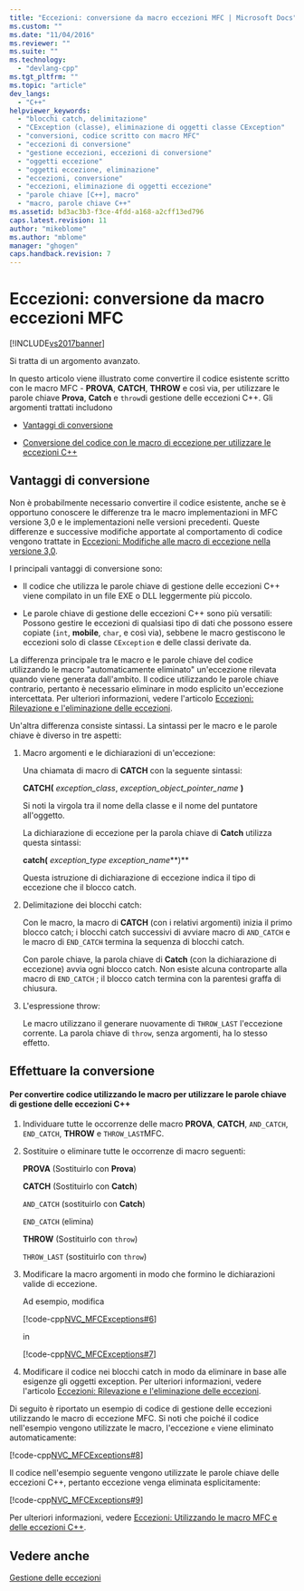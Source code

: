 ```yaml
---
title: "Eccezioni: conversione da macro eccezioni MFC | Microsoft Docs"
ms.custom: ""
ms.date: "11/04/2016"
ms.reviewer: ""
ms.suite: ""
ms.technology: 
  - "devlang-cpp"
ms.tgt_pltfrm: ""
ms.topic: "article"
dev_langs: 
  - "C++"
helpviewer_keywords: 
  - "blocchi catch, delimitazione"
  - "CException (classe), eliminazione di oggetti classe CException"
  - "conversioni, codice scritto con macro MFC"
  - "eccezioni di conversione"
  - "gestione eccezioni, eccezioni di conversione"
  - "oggetti eccezione"
  - "oggetti eccezione, eliminazione"
  - "eccezioni, conversione"
  - "eccezioni, eliminazione di oggetti eccezione"
  - "parole chiave [C++], macro"
  - "macro, parole chiave C++"
ms.assetid: bd3ac3b3-f3ce-4fdd-a168-a2cff13ed796
caps.latest.revision: 11
author: "mikeblome"
ms.author: "mblome"
manager: "ghogen"
caps.handback.revision: 7
---
```

# Eccezioni: conversione da macro eccezioni MFC
[!INCLUDE[vs2017banner](../assembler/inline/includes/vs2017banner.md)]

Si tratta di un argomento avanzato.  
  
 In questo articolo viene illustrato come convertire il codice esistente scritto con le macro MFC \- **PROVA**, **CATCH**, **THROW** e così via, per utilizzare le parole chiave **Prova**, **Catch** e `throw`di gestione delle eccezioni C\+\+.  Gli argomenti trattati includono  
  
-   [Vantaggi di conversione](#_core_advantages_of_converting)  
  
-   [Conversione del codice con le macro di eccezione per utilizzare le eccezioni C\+\+](#_core_doing_the_conversion)  
  
##  <a name="_core_advantages_of_converting"></a> Vantaggi di conversione  
 Non è probabilmente necessario convertire il codice esistente, anche se è opportuno conoscere le differenze tra le macro implementazioni in MFC versione 3,0 e le implementazioni nelle versioni precedenti.  Queste differenze e successive modifiche apportate al comportamento di codice vengono trattate in [Eccezioni: Modifiche alle macro di eccezione nella versione 3,0](../mfc/exceptions-changes-to-exception-macros-in-version-3-0.md).  
  
 I principali vantaggi di conversione sono:  
  
-   Il codice che utilizza le parole chiave di gestione delle eccezioni C\+\+ viene compilato in un file EXE o DLL leggermente più piccolo.  
  
-   Le parole chiave di gestione delle eccezioni C\+\+ sono più versatili: Possono gestire le eccezioni di qualsiasi tipo di dati che possono essere copiate \(`int`, **mobile**, `char`, e così via\), sebbene le macro gestiscono le eccezioni solo di classe `CException` e delle classi derivate da.  
  
 La differenza principale tra le macro e le parole chiave del codice utilizzando le macro "automaticamente eliminato" un'eccezione rilevata quando viene generata dall'ambito.  Il codice utilizzando le parole chiave contrario, pertanto è necessario eliminare in modo esplicito un'eccezione intercettata.  Per ulteriori informazioni, vedere l'articolo [Eccezioni: Rilevazione e l'eliminazione delle eccezioni](../mfc/exceptions-catching-and-deleting-exceptions.md).  
  
 Un'altra differenza consiste sintassi.  La sintassi per le macro e le parole chiave è diverso in tre aspetti:  
  
1.  Macro argomenti e le dichiarazioni di un'eccezione:  
  
     Una chiamata di macro di **CATCH** con la seguente sintassi:  
  
     **CATCH\(** *exception\_class*, *exception\_object\_pointer\_name* **\)**  
  
     Si noti la virgola tra il nome della classe e il nome del puntatore all'oggetto.  
  
     La dichiarazione di eccezione per la parola chiave di **Catch** utilizza questa sintassi:  
  
     **catch\(** *exception\_type* *exception\_name***\)**  
  
     Questa istruzione di dichiarazione di eccezione indica il tipo di eccezione che il blocco catch.  
  
2.  Delimitazione dei blocchi catch:  
  
     Con le macro, la macro di **CATCH** \(con i relativi argomenti\) inizia il primo blocco catch; i blocchi catch successivi di avviare macro di `AND_CATCH` e le macro di `END_CATCH` termina la sequenza di blocchi catch.  
  
     Con parole chiave, la parola chiave di **Catch** \(con la dichiarazione di eccezione\) avvia ogni blocco catch.  Non esiste alcuna controparte alla macro di `END_CATCH` ; il blocco catch termina con la parentesi graffa di chiusura.  
  
3.  L'espressione throw:  
  
     Le macro utilizzano il generare nuovamente di `THROW_LAST` l'eccezione corrente.  La parola chiave di `throw`, senza argomenti, ha lo stesso effetto.  
  
##  <a name="_core_doing_the_conversion"></a> Effettuare la conversione  
  
#### Per convertire codice utilizzando le macro per utilizzare le parole chiave di gestione delle eccezioni C\+\+  
  
1.  Individuare tutte le occorrenze delle macro **PROVA**, **CATCH**, `AND_CATCH`, `END_CATCH`, **THROW** e `THROW_LAST`MFC.  
  
2.  Sostituire o eliminare tutte le occorrenze di macro seguenti:  
  
     **PROVA** \(Sostituirlo con **Prova**\)  
  
     **CATCH** \(Sostituirlo con **Catch**\)  
  
     `AND_CATCH` \(sostituirlo con **Catch**\)  
  
     `END_CATCH` \(elimina\)  
  
     **THROW** \(Sostituirlo con `throw`\)  
  
     `THROW_LAST` \(sostituirlo con `throw`\)  
  
3.  Modificare la macro argomenti in modo che formino le dichiarazioni valide di eccezione.  
  
     Ad esempio, modifica  
  
     [!code-cpp[NVC_MFCExceptions#6](../mfc/codesnippet/CPP/exceptions-converting-from-mfc-exception-macros_1.cpp)]  
  
     in  
  
     [!code-cpp[NVC_MFCExceptions#7](../mfc/codesnippet/CPP/exceptions-converting-from-mfc-exception-macros_2.cpp)]  
  
4.  Modificare il codice nei blocchi catch in modo da eliminare in base alle esigenze gli oggetti exception.  Per ulteriori informazioni, vedere l'articolo [Eccezioni: Rilevazione e l'eliminazione delle eccezioni](../mfc/exceptions-catching-and-deleting-exceptions.md).  
  
 Di seguito è riportato un esempio di codice di gestione delle eccezioni utilizzando le macro di eccezione MFC.  Si noti che poiché il codice nell'esempio vengono utilizzate le macro, l'eccezione `e` viene eliminato automaticamente:  
  
 [!code-cpp[NVC_MFCExceptions#8](../mfc/codesnippet/CPP/exceptions-converting-from-mfc-exception-macros_3.cpp)]  
  
 Il codice nell'esempio seguente vengono utilizzate le parole chiave delle eccezioni C\+\+, pertanto eccezione venga eliminata esplicitamente:  
  
 [!code-cpp[NVC_MFCExceptions#9](../mfc/codesnippet/CPP/exceptions-converting-from-mfc-exception-macros_4.cpp)]  
  
 Per ulteriori informazioni, vedere [Eccezioni: Utilizzando le macro MFC e delle eccezioni C\+\+](../mfc/exceptions-using-mfc-macros-and-cpp-exceptions.md).  
  
## Vedere anche  
 [Gestione delle eccezioni](../mfc/exception-handling-in-mfc.md)